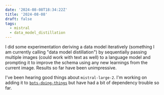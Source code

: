 ```yaml
---
date: '2024-08-08T18:34:22Z'
title: '2024-08-08'
draft: false
tags:
  - mistral
  - data_model_distillation
---
```


I did some experimentation deriving a data model iteratively (something I am currently calling "data model distillation") by sequentially passing multiple images (could work with text as well) to a language model and prompting it to improve the schema using any new learnings from the current image.
Results so far have been unimpressive.

I've been hearing good things about `mistral-large-2`.
I'm working on adding it to [`bots-doing-things`](https://github.com/danielcorin/bots-doing-things/) but have had a bit of dependency trouble so far.
